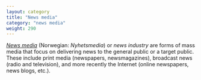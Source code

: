 ```yaml
---
layout: category
title: "News media"
category: "news media"
weight: 290
---
```


[*News media*](https://en.wikipedia.org/wiki/News_media) (Norwegian: *Nyhetsmedia*) or *news industry* are forms of mass media that focus on delivering news to the general public or a target public. These include print media (newspapers, newsmagazines), broadcast news (radio and television), and more recently the Internet (online newspapers, news blogs, etc.).
